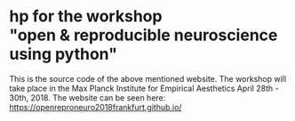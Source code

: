 # hp for the workshop <br/> "open & reproducible neuroscience using python" 

This is the source code of the above mentioned website. 
The workshop will take place in the Max Planck Institute for Empirical Aesthetics April 28th - 30th, 2018.
The website can be seen here: https://openreproneuro2018frankfurt.github.io/

